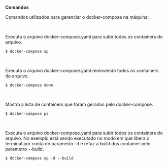 **Comandos**
<p>Comandos utilizados para gerenciar o docker-compose na máquina:</p>

</br>
<p>Executa o arquivo docker-compose.yaml para subir todos os containers do arquivo.</p>
<pre>
<code>$ docker-compose up</code>
</pre>

</br>
<p>Executa o arquivo docker-compose.yaml removendo todos os containers do arquivo.</p>
<pre>
<code>$ docker-compose down</code>
</pre>

</br>
<p>Mostra a lista de containers que foram gerados pelo docker-compose.</p>
<pre>
<code>$ docker-compose ps</code>
</pre>

</br>
<p>Executa o arquivo docker-compose.yaml para subir todos os containers do arquivo. No exemplo está sendo executado no modo em que libera o terminal por conta do parametro -d e refaz a build dos container pelo parametro --build.</p>
<pre>
<code>$ docker-compose up -d --build</code>
</pre>